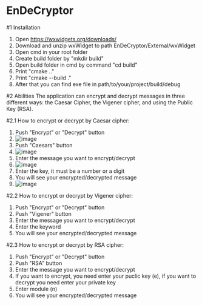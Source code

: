# EnDeCryptor
#1 Installation
1) Open https://wxwidgets.org/downloads/
2) Download and unzip wxWidget to path EnDeCryptor/External/wxWidget
3) Open cmd in your root folder
4) Create build folder by "mkdir build"
5) Open build folder in cmd by command "cd build"
6) Print "cmake .."
7) Print "cmake --build ."
8) After that you can find exe file in path/to/your/project/build/debug

#2 Abilities
The application can encrypt and decrypt messages in three different ways: the Caesar Cipher, the Vigener cipher, and using the Public Key (RSA).

#2.1 How to encrypt or decrypt by Caesar cipher:
1) Push "Encrypt" or "Decrypt" button
2) ![image](https://github.com/user-attachments/assets/a0f36ad2-4f74-4edf-9620-2a677606ae21)
3) Push "Caesars" button
4) ![image](https://github.com/user-attachments/assets/a15407e7-5e7b-4db9-bada-e3937ff50d7b)
5) Enter the message you want to encrypt/decrypt
6) ![image](https://github.com/user-attachments/assets/d4fb6e1c-89b5-44a3-9312-17f29521001f)
7) Enter the key, it must be a number or a digit
8) You will see your encrypted/decrypted message
9) ![image](https://github.com/user-attachments/assets/c721dcc7-5385-4ea1-81d2-a787d9e61ae7)


#2.2
How to encrypt or decrypt by Vigener cipher:
1) Push "Encrypt" or "Decrypt" button
2) Push "Vigener" button
3) Enter the message you want to encrypt/decrypt
4) Enter the keyword
5) You will see your encrypted/decrypted message

#2.3
How to encrypt or decrypt by RSA cipher:
1) Push "Encrypt" or "Decrypt" button
2) Push "RSA" button
3) Enter the message you want to encrypt/decrypt
4) If you want to encrypt, you need enter your puclic key (e), if you want to decrypt you need enter your private key
5) Enter module (n)
5) You will see your encrypted/decrypted message
